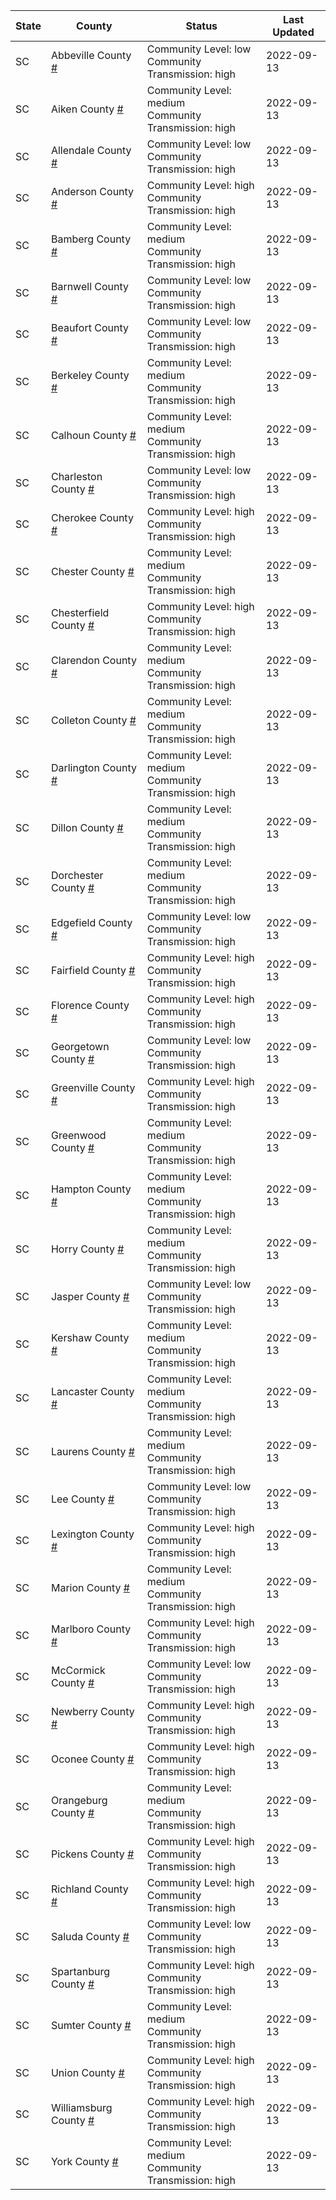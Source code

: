 State | County | Status | Last Updated
--- | --- | --- | --- 
SC | Abbeville County <a href="#abbeville_county">#</a> | <a name="abbeville_county"></a>Community Level: low<br/>Community Transmission: high | 2022-09-13
SC | Aiken County <a href="#aiken_county">#</a> | <a name="aiken_county"></a>Community Level: medium<br/>Community Transmission: high | 2022-09-13
SC | Allendale County <a href="#allendale_county">#</a> | <a name="allendale_county"></a>Community Level: low<br/>Community Transmission: high | 2022-09-13
SC | Anderson County <a href="#anderson_county">#</a> | <a name="anderson_county"></a>Community Level: high<br/>Community Transmission: high | 2022-09-13
SC | Bamberg County <a href="#bamberg_county">#</a> | <a name="bamberg_county"></a>Community Level: medium<br/>Community Transmission: high | 2022-09-13
SC | Barnwell County <a href="#barnwell_county">#</a> | <a name="barnwell_county"></a>Community Level: low<br/>Community Transmission: high | 2022-09-13
SC | Beaufort County <a href="#beaufort_county">#</a> | <a name="beaufort_county"></a>Community Level: low<br/>Community Transmission: high | 2022-09-13
SC | Berkeley County <a href="#berkeley_county">#</a> | <a name="berkeley_county"></a>Community Level: medium<br/>Community Transmission: high | 2022-09-13
SC | Calhoun County <a href="#calhoun_county">#</a> | <a name="calhoun_county"></a>Community Level: medium<br/>Community Transmission: high | 2022-09-13
SC | Charleston County <a href="#charleston_county">#</a> | <a name="charleston_county"></a>Community Level: low<br/>Community Transmission: high | 2022-09-13
SC | Cherokee County <a href="#cherokee_county">#</a> | <a name="cherokee_county"></a>Community Level: high<br/>Community Transmission: high | 2022-09-13
SC | Chester County <a href="#chester_county">#</a> | <a name="chester_county"></a>Community Level: medium<br/>Community Transmission: high | 2022-09-13
SC | Chesterfield County <a href="#chesterfield_county">#</a> | <a name="chesterfield_county"></a>Community Level: high<br/>Community Transmission: high | 2022-09-13
SC | Clarendon County <a href="#clarendon_county">#</a> | <a name="clarendon_county"></a>Community Level: medium<br/>Community Transmission: high | 2022-09-13
SC | Colleton County <a href="#colleton_county">#</a> | <a name="colleton_county"></a>Community Level: medium<br/>Community Transmission: high | 2022-09-13
SC | Darlington County <a href="#darlington_county">#</a> | <a name="darlington_county"></a>Community Level: medium<br/>Community Transmission: high | 2022-09-13
SC | Dillon County <a href="#dillon_county">#</a> | <a name="dillon_county"></a>Community Level: medium<br/>Community Transmission: high | 2022-09-13
SC | Dorchester County <a href="#dorchester_county">#</a> | <a name="dorchester_county"></a>Community Level: medium<br/>Community Transmission: high | 2022-09-13
SC | Edgefield County <a href="#edgefield_county">#</a> | <a name="edgefield_county"></a>Community Level: low<br/>Community Transmission: high | 2022-09-13
SC | Fairfield County <a href="#fairfield_county">#</a> | <a name="fairfield_county"></a>Community Level: high<br/>Community Transmission: high | 2022-09-13
SC | Florence County <a href="#florence_county">#</a> | <a name="florence_county"></a>Community Level: high<br/>Community Transmission: high | 2022-09-13
SC | Georgetown County <a href="#georgetown_county">#</a> | <a name="georgetown_county"></a>Community Level: low<br/>Community Transmission: high | 2022-09-13
SC | Greenville County <a href="#greenville_county">#</a> | <a name="greenville_county"></a>Community Level: high<br/>Community Transmission: high | 2022-09-13
SC | Greenwood County <a href="#greenwood_county">#</a> | <a name="greenwood_county"></a>Community Level: medium<br/>Community Transmission: high | 2022-09-13
SC | Hampton County <a href="#hampton_county">#</a> | <a name="hampton_county"></a>Community Level: medium<br/>Community Transmission: high | 2022-09-13
SC | Horry County <a href="#horry_county">#</a> | <a name="horry_county"></a>Community Level: medium<br/>Community Transmission: high | 2022-09-13
SC | Jasper County <a href="#jasper_county">#</a> | <a name="jasper_county"></a>Community Level: low<br/>Community Transmission: high | 2022-09-13
SC | Kershaw County <a href="#kershaw_county">#</a> | <a name="kershaw_county"></a>Community Level: medium<br/>Community Transmission: high | 2022-09-13
SC | Lancaster County <a href="#lancaster_county">#</a> | <a name="lancaster_county"></a>Community Level: medium<br/>Community Transmission: high | 2022-09-13
SC | Laurens County <a href="#laurens_county">#</a> | <a name="laurens_county"></a>Community Level: medium<br/>Community Transmission: high | 2022-09-13
SC | Lee County <a href="#lee_county">#</a> | <a name="lee_county"></a>Community Level: low<br/>Community Transmission: high | 2022-09-13
SC | Lexington County <a href="#lexington_county">#</a> | <a name="lexington_county"></a>Community Level: high<br/>Community Transmission: high | 2022-09-13
SC | Marion County <a href="#marion_county">#</a> | <a name="marion_county"></a>Community Level: medium<br/>Community Transmission: high | 2022-09-13
SC | Marlboro County <a href="#marlboro_county">#</a> | <a name="marlboro_county"></a>Community Level: high<br/>Community Transmission: high | 2022-09-13
SC | McCormick County <a href="#mccormick_county">#</a> | <a name="mccormick_county"></a>Community Level: low<br/>Community Transmission: high | 2022-09-13
SC | Newberry County <a href="#newberry_county">#</a> | <a name="newberry_county"></a>Community Level: high<br/>Community Transmission: high | 2022-09-13
SC | Oconee County <a href="#oconee_county">#</a> | <a name="oconee_county"></a>Community Level: high<br/>Community Transmission: high | 2022-09-13
SC | Orangeburg County <a href="#orangeburg_county">#</a> | <a name="orangeburg_county"></a>Community Level: medium<br/>Community Transmission: high | 2022-09-13
SC | Pickens County <a href="#pickens_county">#</a> | <a name="pickens_county"></a>Community Level: high<br/>Community Transmission: high | 2022-09-13
SC | Richland County <a href="#richland_county">#</a> | <a name="richland_county"></a>Community Level: high<br/>Community Transmission: high | 2022-09-13
SC | Saluda County <a href="#saluda_county">#</a> | <a name="saluda_county"></a>Community Level: low<br/>Community Transmission: high | 2022-09-13
SC | Spartanburg County <a href="#spartanburg_county">#</a> | <a name="spartanburg_county"></a>Community Level: high<br/>Community Transmission: high | 2022-09-13
SC | Sumter County <a href="#sumter_county">#</a> | <a name="sumter_county"></a>Community Level: medium<br/>Community Transmission: high | 2022-09-13
SC | Union County <a href="#union_county">#</a> | <a name="union_county"></a>Community Level: high<br/>Community Transmission: high | 2022-09-13
SC | Williamsburg County <a href="#williamsburg_county">#</a> | <a name="williamsburg_county"></a>Community Level: high<br/>Community Transmission: high | 2022-09-13
SC | York County <a href="#york_county">#</a> | <a name="york_county"></a>Community Level: medium<br/>Community Transmission: high | 2022-09-13

